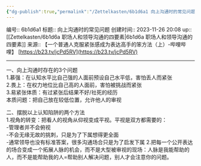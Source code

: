```yaml
---
{"dg-publish":true,"permalink":"/Zettelkasten/6b1d6a1 向上沟通时的常见问题/","dgPassFrontmatter":true}
---
```


编号:: 6b1d6a1
标题:: 向上沟通时的常见问题
创建时间:: 2023-11-26 20:08
up:: [[Zettelkasten/6b1d6a 职场人和领导沟通的四要素\|6b1d6a 职场人和领导沟通的四要素]]
来源:: 【一个普通人克服紧张感成为表达高手的笨方法（上）-哔哩哔哩】 [https://b23.tv/jcPd5RV](https://b23.tv/jcPd5RV)

---

一、向上沟通时存在的3个问题  
1.慕强：在认知水平比自己强的人面前预设自己水平低，害怕丢人而紧张  
2.畏上：在权力地位比自己高的人面前，害怕被挑战而紧张  
3.易紧张体质：有过紧张后结果不好/社死的经历  
本质问题：把自己放在较低位置，允许他人的审视

二、摆脱以上认知陷阱的两个方法  
1.视角的转变：把看人的视角从仰视变成平视。平视是双方都需要的：  
-管理者并不会俯视  
-不会无缘无故的挑刺，只是为了下属想得更全面  
-通常领导也没有标准答案，很多沟通场合只是为了启发下属
2.把每一个公开表达的场合变成一个拓展人脉的机会，而不是大型被审视的现场：人脉是我能帮助的人，而不是能帮助我的人=帮助别人解决问题，别人才会注意你的问题。​

